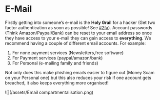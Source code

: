 # **E-Mail**

Firstly getting into someone’s e-mail is the **Holy Grail** for a hacker \(Get two factor authentication as soon as possible! See [\#2fa](/two-factor-authentication-2fa.md)\). Account passwords \(Think Amazon/Paypal/Bank\) can be reset to your email address so once they have access to your e-mail they can gain access to **everything**. We recommend having a couple of different email accounts. For example:

1. For none payment services \(Newsletters,free software\)
2. For Payment services \(paypal/amazon/bank\)
3. For Personal \(e-mailing family and friends\)

Not only does this make phishing emails easier to figure out \(Money Scam on your Personal one\) but this also reduces your risk if one account gets breached, it also keeps everything more organised!

![](/assets/Email compartmentalisation.png)

